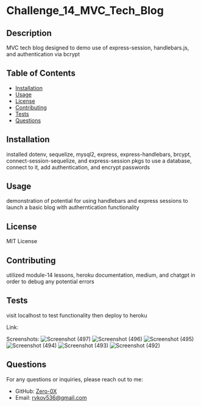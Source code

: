 # Challenge_14_MVC_Tech_Blog

## Description
  MVC tech blog designed to demo use of express-session, handlebars.js, and authentication via bcrypt 
  
## Table of Contents
- [Installation](#installation)
- [Usage](#usage)
- [License](#license)
- [Contributing](#contributing)
- [Tests](#tests)
- [Questions](#questions)
  
## Installation
installed dotenv, sequelize, mysql2, express,  express-handlebars, brcypt, connect-session-sequelize, and express-session pkgs to use a database, connect to it, add authentication, and encrypt passwords

## Usage
demonstration of potential for using handlebars and express sessions to launch a basic blog with autherntication functionality
  
## License
MIT License
  
## Contributing
utilized module-14 lessons, heroku documentation, medium, and chatgpt in order to debug any potential errors
  
## Tests
visit localhost to test functionality then deploy to heroku

Link: 

Screenshots:
![Screenshot (497)](https://github.com/Zero-0X/Challenge_14_MVC_Tech_Blog/assets/110013207/10765a2a-2810-414d-afc1-f401e4ce1306)
![Screenshot (496)](https://github.com/Zero-0X/Challenge_14_MVC_Tech_Blog/assets/110013207/0f197b2d-1a46-4752-8d7e-5c5b363f0cab)
![Screenshot (495)](https://github.com/Zero-0X/Challenge_14_MVC_Tech_Blog/assets/110013207/fb110fd7-cd7d-40bc-8c96-ecbf85fdd4c4)
![Screenshot (494)](https://github.com/Zero-0X/Challenge_14_MVC_Tech_Blog/assets/110013207/424aedc1-39c0-43e3-bae2-841b97879ee3)
![Screenshot (493)](https://github.com/Zero-0X/Challenge_14_MVC_Tech_Blog/assets/110013207/028f2cdd-0030-495c-97e9-a6ff23e82b46)
![Screenshot (492)](https://github.com/Zero-0X/Challenge_14_MVC_Tech_Blog/assets/110013207/3d1346fe-8da3-40ce-8b45-d64f06b1850e)

## Questions
For any questions or inquiries, please reach out to me:
- GitHub: [Zero-0X](https://github.com/Zero-0X)
- Email: [rvkov536@gmail.com](mailto:rvkov536@gmail.com)
